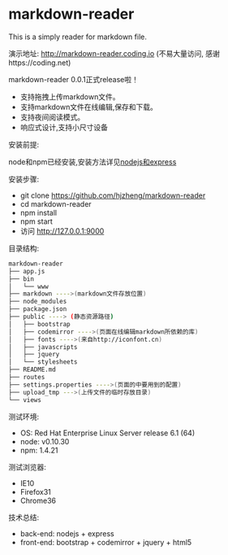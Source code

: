 markdown-reader
===============

This is a simply reader for markdown file.

演示地址: http://markdown-reader.coding.io (不易大量访问, 感谢https://coding.net)

markdown-reader 0.0.1正式release啦！

- 支持拖拽上传markdown文件。
- 支持markdown文件在线编辑,保存和下载。
- 支持夜间阅读模式。
- 响应式设计,支持小尺寸设备

安装前提:

node和npm已经安装,安装方法详见[nodejs和express][0]

安装步骤:

- git clone https://github.com/hjzheng/markdown-reader
- cd markdown-reader
- npm install
- npm start
- 访问 http://127.0.0.1:9000

目录结构:

```bash
markdown-reader
├── app.js
├── bin
│   └── www
├── markdown ---->(markdown文件存放位置)
├── node_modules
├── package.json 
├── public ----> (静态资源路径)
│   ├── bootstrap
│   ├── codemirror ---->(页面在线编辑markdown所依赖的库)
│   ├── fonts ---->(来自http://iconfont.cn)
│   ├── javascripts 
│   ├── jquery
│   └── stylesheets
├── README.md
├── routes
├── settings.properties ---->(页面的中要用到的配置)
├── upload_tmp --->(上传文件的临时存放目录)
└── views
```

测试环境:

- OS: Red Hat Enterprise Linux Server release 6.1 (64)
- node: v0.10.30
- npm: 1.4.21

测试浏览器:

- IE10
- Firefox31
- Chrome36

技术总结:

- back-end: nodejs + express 
- front-end: bootstrap + codemirror + jquery + html5

[0]:https://github.com/hjzheng/CUF_meeting_knowledge_share/issues/2
